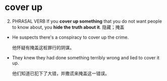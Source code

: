 # cover up

2. PHRASAL VERB If you **cover up something** that you do not want people to know about, you **hide the truth about it**. 隐藏；掩盖

- He suspects there's a conspiracy to cover up the crime.

  他怀疑有掩盖这桩罪行的阴谋。

- They knew they had done something terribly wrong and lied to cover it up.

  他们知道已犯下了大错，并撒谎来掩盖这一错误。

